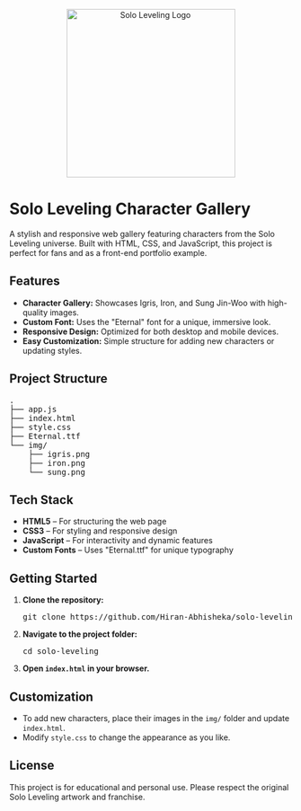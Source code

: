 <p align="center">
  <img src="https://pngdownload.io/png-image/solo-leveling-logo-anime-manga-popular-series-transparent-png-image/" alt="Solo Leveling Logo" width="300"/>
</p>

<h1>Solo Leveling Character Gallery</h1>

<p>
  A stylish and responsive web gallery featuring characters from the Solo Leveling universe. Built with HTML, CSS, and JavaScript, this project is perfect for fans and as a front-end portfolio example.
</p>

<h2>Features</h2>
<ul>
  <li><strong>Character Gallery:</strong> Showcases Igris, Iron, and Sung Jin-Woo with high-quality images.</li>
  <li><strong>Custom Font:</strong> Uses the "Eternal" font for a unique, immersive look.</li>
  <li><strong>Responsive Design:</strong> Optimized for both desktop and mobile devices.</li>
  <li><strong>Easy Customization:</strong> Simple structure for adding new characters or updating styles.</li>
</ul>

<h2>Project Structure</h2>
<pre>
.
├── app.js
├── index.html
├── style.css
├── Eternal.ttf
└── img/
    ├── igris.png
    ├── iron.png
    └── sung.png
</pre>

<h2>Tech Stack</h2>
<ul>
  <li><strong>HTML5</strong> – For structuring the web page</li>
  <li><strong>CSS3</strong> – For styling and responsive design</li>
  <li><strong>JavaScript</strong> – For interactivity and dynamic features</li>
  <li><strong>Custom Fonts</strong> – Uses "Eternal.ttf" for unique typography</li>
</ul>

<h2>Getting Started</h2>
<ol>
  <li><strong>Clone the repository:</strong>
    <pre>git clone https://github.com/Hiran-Abhisheka/solo-leveling.git</pre>
  </li>
  <li><strong>Navigate to the project folder:</strong>
    <pre>cd solo-leveling</pre>
  </li>
  <li><strong>Open <code>index.html</code> in your browser.</strong></li>
</ol>

<h2>Customization</h2>
<ul>
  <li>To add new characters, place their images in the <code>img/</code> folder and update <code>index.html</code>.</li>
  <li>Modify <code>style.css</code> to change the appearance as you like.</li>
</ul>

<h2>License</h2>
<p>
  This project is for educational and personal use. Please respect the original Solo Leveling artwork and franchise.
</p>
